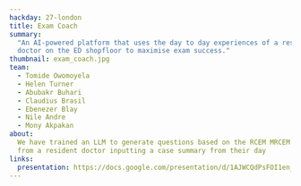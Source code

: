 ```yaml
---
hackday: 27-london
title: Exam Coach
summary:
  "An AI-powered platform that uses the day to day experiences of a resident
  doctor on the ED shopfloor to maximise exam success."
thumbnail: exam_coach.jpg
team:
  - Tomide Owomoyela
  - Helen Turner
  - Abubakr Buhari
  - Claudius Brasil
  - Ebenezer Blay
  - Nile Andre
  - Mony Akpakan
about:
  We have trained an LLM to generate questions based on the RCEM MRCEM SBA curriculum
  from a resident doctor inputting a case summary from their day
links:
  presentation: https://docs.google.com/presentation/d/1AJWCQdPsFOI1en_-582YIRT4MX8lsczSXaaiWDLS7HU/edit#slide=id.p
---
```

